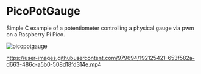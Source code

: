 # PicoPotGauge

Simple C example of a potentiometer controlling a physical gauge via pwm on a Raspberry Pi Pico.

![picopotgauge](https://user-images.githubusercontent.com/979694/192125211-ecf8b896-a82a-460f-8ea3-03e7012ab1d8.jpg)


https://user-images.githubusercontent.com/979694/192125421-653f582a-d663-486c-a5b0-508d18fd314e.mp4


